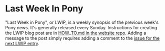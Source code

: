 # Last Week In Pony

"Last Week in Pony", or LWIP, is a weekly synopsis of the previous week's Pony news. It's generally released every Sunday. Instructions for creating the LWIP blog post are in [HOW_TO.md in the website repo](https://github.com/ponylang/ponylang-website/blob/master/HOW_TO.md). Adding a message to the post simply requires adding a comment to the [issue for the next LWIP entry](https://github.com/ponylang/ponylang-website/issues?q=is%3Aissue+is%3Aopen+label%3Alast-week-in-pony).

